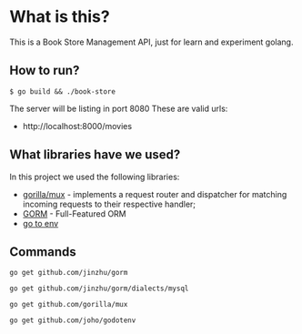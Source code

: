 # What is this?
This is a Book Store Management API, just for learn and experiment golang.

## How to run?
`$ go build && ./book-store`

The server will be listing in port 8080
These are valid urls:
- http://localhost:8000/movies

## What libraries have we used?
In this project we used the following libraries:
- [gorilla/mux](https://github.com/gorilla/mux) - implements a request router and dispatcher for matching incoming requests to their respective handler;
- [GORM](https://github.com/jinzhu/gorm) - Full-Featured ORM
- [go to env](https://github.com/joho/godotenv)

## Commands
`go get github.com/jinzhu/gorm`

`go get github.com/jinzhu/gorm/dialects/mysql`

`go get github.com/gorilla/mux`

`go get github.com/joho/godotenv`